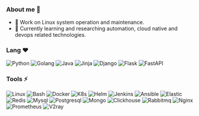 ### About me 👋
<!--
**Sseve/Sseve** is a ✨ _special_ ✨ repository because its `README.md` (this file) appears on your GitHub profile.

Here are some ideas to get you started:

- 🔭 I’m currently working on ...
- 🌱 I’m currently learning ...
- 👯 I’m looking to collaborate on ...
- 🤔 I’m looking for help with ...
- 💬 Ask me about ...
- 📫 How to reach me: ...
- 😄 Pronouns: ...
- ⚡ Fun fact: ...
- ❤
--> 
- 🔭 Work on Linux system operation and maintenance.
- 🌱 Currently learning and researching automation, cloud native and devops related technologies.
### Lang ❤ 
![Python](https://img.shields.io/badge/Python-7A0099.svg?logo=python&logoColor=white&link=https://python.org&style=for-the-badge)
![Golang](https://img.shields.io/badge/Golang-7A0099.svg?logo=go&logoColor=white&link=https://go.dev&style=for-the-badge)
![Java](https://img.shields.io/badge/__Java-7A0099.svg?logo=openjdk&logoColor=white&link=https://dev.java&style=for-the-badge)
![Jinja](https://img.shields.io/badge/_Jinja-7A0099?logo=Jinja&logoColor=white&style=for-the-badge)
![Django](https://img.shields.io/badge/Django-7A0099?logo=Django&logoColor=white&style=for-the-badge)
![Flask](https://img.shields.io/badge/_Flask-7A0099?logo=Flask&logoColor=white&style=for-the-badge)
![FastAPI](https://img.shields.io/badge/FastAPI-7A0099?logo=FastAPI&logoColor=white&style=for-the-badge)

### Tools ⚡ 
![Linux](https://img.shields.io/badge/_____Linux-7A0099?logo=linux&logoColor=white&style=for-the-badge)
![Bash](https://img.shields.io/badge/______Bash-7A0099?logo=shell&logoColor=white&style=for-the-badge)
![Docker](https://img.shields.io/badge/____Docker-7A0099.svg?logo=docker&logoColor=white&style=for-the-badge)
![K8s](https://img.shields.io/badge/Kubernetes-7A0099.svg?logo=kubernetes&logoColor=white&style=for-the-badge)
![Helm](https://img.shields.io/badge/______Helm-7A0099.svg?logo=helm&logoColor=white&style=for-the-badge)
![Jenkins](https://img.shields.io/badge/___Jenkins-7A0099?logo=Jenkins&logoColor=white?style=plastic&style=for-the-badge)
![Ansible](https://img.shields.io/badge/___Ansible-7A0099.svg?logo=ansible&logoColor=white&style=for-the-badge)
![Elastic](https://img.shields.io/badge/___Elastic-7A0099.svg?logo=Elastic&logoColor=white&style=for-the-badge)
![Redis](https://img.shields.io/badge/_____Redis-7A0099.svg?logo=redis&logoColor=white&style=for-the-badge)
![Mysql](https://img.shields.io/badge/_____MySQL-7A0099?logo=mysql&logoColor=white&style=for-the-badge)
![Postgresql](https://img.shields.io/badge/Postgresql-7A0099?logo=postgresql&logoColor=white&style=for-the-badge)
![Mongo](https://img.shields.io/badge/_____Mongo-7A0099?logo=mongodb&logoColor=white&style=for-the-badge)
![Clickhouse](https://img.shields.io/badge/Clickhouse-7A0099.svg?logo=clickhouse&logoColor=white&style=for-the-badge)
![Rabbitmq](https://img.shields.io/badge/__Rabbitmq-7A0099?logo=rabbitmq&logoColor=white&style=for-the-badge)
![Nginx](https://img.shields.io/badge/_____Nginx-7A0099?logo=nginx&logoColor=white&style=for-the-badge)
![Prometheus](https://img.shields.io/badge/Prometheus-7A0099?logo=prometheus&logoColor=white&style=for-the-badge)
![V2ray](https://img.shields.io/badge/_____V2ray-7A0099.svg?logo=openVPN&logoColor=white&style=for-the-badge)

<!--
![VSCode](https://img.shields.io/badge/VSCode-7A0099?logo=visual-studio-code&logoColor=white)
![C/C++](https://img.shields.io/badge/C/C++-14354C?logo=C/C++&logoColor=white)
![Rust](https://img.shields.io/badge/Rust-14354C?logo=rust&logoColor=white)
<!--
- 😄 加油, 奥利给！

|STATS|LANGUAGES|
|---|---|
|[![Sseve's GitHub stats](https://github-readme-stats.vercel.app/api?username=Sseve&theme=tokyonight)](https://github.com/Sseve/github-readme-stats)|[![Top Langs](https://github-readme-stats.vercel.app/api/top-langs/?username=Sseve&hide=javascript,html&theme=tokyonight)](https://github.com/Sseve/github-readme-stats)|

![Image text](http://img.5iqiqu.com/images13/93/93a35199235af2b5c8212348c340f0c2.gif)
<!--
![Image text](https://res.cloudinary.com/practicaldev/image/fetch/s--yYiDPnHh--/c_imagga_scale,f_auto,fl_progressive,h_420,q_auto,w_1000/https://thepracticaldev.s3.amazonaws.com/i/snu9zy2ywp0ftfcthda2.jpg)
-->
